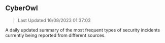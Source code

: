 ## CyberOwl 
> Last Updated 16/08/2023 01:37:03 


A daily updated summary of the most frequent types of security incidents currently being reported from different sources.

